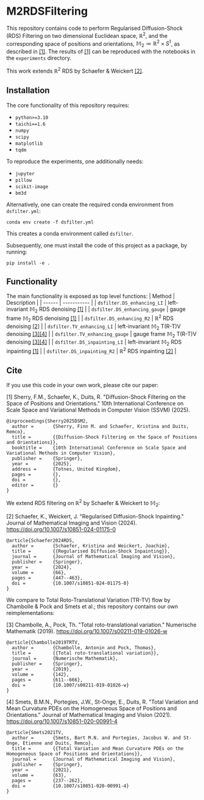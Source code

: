 # M2RDSFiltering
This repository contains code to perform Regularised Diffusion-Shock (RDS) Filtering on two dimensional Euclidean space, $\mathbb{R}^2$, and the corresponding space of positions and orientations, $\mathbb{M}_2 \coloneqq \mathbb{R}^2 \times S^1$, as described in [[1]](#1). The results of [[1]](#1) can be reproduced with the notebooks in the `experiments` directory.

This work extends $\mathbb{R}^2$ RDS by Schaefer & Weickert [[2]](#2).

## Installation
The core functionality of this repository requires:
* `python>=3.10`
* `taichi==1.6`
* `numpy`
* `scipy`
* `matplotlib`
* `tqdm`

To reproduce the experiments, one additionally needs:
* `jupyter`
* `pillow`
* `scikit-image`
* `bm3d`

Alternatively, one can create the required conda environment from `dsfilter.yml`:
```
conda env create -f dsfilter.yml
```
This creates a conda environment called `dsfilter`.

Subsequently, one must install the code of this project as a package, by running:
```
pip install -e .
```

## Functionality
The main functionality is exposed as top level functions:
| Method | Description |
| ------ | ----------- |
| `dsfilter.DS_enhancing_LI`    | left-invariant $\mathbb{M}_2$ RDS denoising [[1]](#1) |
| `dsfilter.DS_enhancing_gauge` | gauge frame $\mathbb{M}_2$ RDS denoising [[1]](#1) |
| `dsfilter.DS_enhancing_R2`    | $\mathbb{R}^2$ RDS denoising [[2]](#2) |
| `dsfilter.TV_enhancing_LI`    | left-invariant $\mathbb{M}_2$ T(R-T)V denoising [[3]](#3)[[4]](#4) |
| `dsfilter.TV_enhancing_gauge` | gauge frame $\mathbb{M}_2$ T(R-T)V denoising [[3]](#3)[[4]](#4) |
| `dsfilter.DS_inpainting_LI`   | left-invariant $\mathbb{M}_2$ RDS inpainting [[1]](#1) |
| `dsfilter.DS_inpainting_R2`   | $\mathbb{R}^2$ RDS inpainting [[2]](#2) |

## Cite
If you use this code in your own work, please cite our paper:

<a id="1">[1]</a> Sherry, F.M., Schaefer, K., Duits, R. "Diffusion-Shock Filtering on the Space of Positions and Orientations." 10th International Conference on Scale Space and Variational Methods in Computer Vision (SSVM) (2025).
```
@inproceedings{Sherry2025DSM2,
  author =       {Sherry, Finn M. and Schaefer, Kristina and Duits, Remco},
  title =        {{Diffusion-Shock Filtering on the Space of Positions and Orientations}},
  booktitle =    {10th International Conference on Scale Space and Variational Methods in Computer Vision},
  publisher =    {Springer},
  year =         {2025},
  address =      {Totnes, United Kingdom},
  pages =        {},
  doi =          {},
  editor =       {}
}
```

We extend RDS filtering on $\mathbb{R}^2$ by Schaefer & Weickert to $\mathbb{M}_2$:

<a id="2">[2]</a> Schaefer, K., Weickert, J. "Regularised Diffusion-Shock Inpainting." Journal of Mathematical Imaging and Vision (2024). https://doi.org/10.1007/s10851-024-01175-0
```
@article{Schaefer2024RDS,
  author =       {Schaefer, Kristina and Weickert, Joachim},
  title =        {{Regularised Diffusion-Shock Inpainting}},
  journal =      {Journal of Mathematical Imaging and Vision},
  publisher =    {Springer},
  year =         {2024},
  volume =       {66},
  pages =        {447--463},
  doi =          {10.1007/s10851-024-01175-0}
}
```

We compare to Total Roto-Translational Variation (TR-TV) flow by Chambolle & Pock and Smets et al.; this repository contains our own reimplementations:

<a id="3">[3]</a> Chambolle, A., Pock, Th. "Total roto-translational variation." Numerische Mathematik (2019). https://doi.org/10.1007/s00211-019-01026-w
```
@article{Chambolle2019TRTV,
  author =       {Chambolle, Antonin and Pock, Thomas},
  title =        {{Total roto-translational variation}},
  journal =      {Numerische Mathematik},
  publisher =    {Springer},
  year =         {2019},
  volume =       {142},
  pages =        {611--666},
  doi =          {10.1007/s00211-019-01026-w}
}
```

<a id="4">[4]</a> Smets, B.M.N., Portegies, J.W., St-Onge, E., Duits, R. "Total Variation and Mean Curvature PDEs on the Homogeneous Space of Positions and Orientations." Journal of Mathematical Imaging and Vision (2021). https://doi.org/10.1007/s10851-020-00991-4
```
@article{Smets2021TV,
  author =       {Smets, Bart M.N. and Portegies, Jacobus W. and St-Onge, Etienne and Duits, Remco},
  title =        {{Total Variation and Mean Curvature PDEs on the Homogeneous Space of Positions and Orientations}},
  journal =      {Journal of Mathematical Imaging and Vision},
  publisher =    {Springer},
  year =         {2021},
  volume =       {63},
  pages =        {237--262},
  doi =          {10.1007/s10851-020-00991-4}
}
```